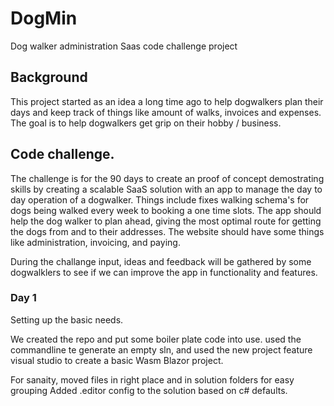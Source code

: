 # DogMin
Dog walker administration Saas code challenge project

## Background
This project started as an idea a long time ago to help dogwalkers plan their days and keep track of things like amount of walks, invoices and expenses. The goal is to help dogwalkers get grip on their hobby / business. 

## Code challenge.

The challenge is for the 90 days to create an proof of concept demostrating skills by creating a scalable SaaS solution with an app to manage the day to day operation of a dogwalker. Things include fixes walking schema's for dogs being walked every week to booking a one time slots. The app should help the dog walker to plan ahead, giving the most optimal route for getting the dogs from and to their addresses. The website should have some things like administration, invoicing, and paying. 

During the challange input, ideas and feedback will be gathered by some dogwalklers to see if we can improve the app in functionality and features. 

### Day 1

Setting up the basic needs. 

We created the repo and put some boiler plate code into use. 
used the commandline te generate an empty sln, and used the new project feature visual studio to create a basic Wasm Blazor project. 

For sanaity, moved files in right place and in solution folders for easy grouping
Added .editor config to the solution based on c# defaults.
